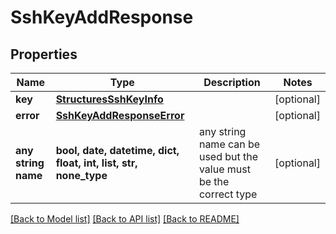 # SshKeyAddResponse


## Properties
Name | Type | Description | Notes
------------ | ------------- | ------------- | -------------
**key** | [**StructuresSshKeyInfo**](StructuresSshKeyInfo.md) |  | [optional] 
**error** | [**SshKeyAddResponseError**](SshKeyAddResponseError.md) |  | [optional] 
**any string name** | **bool, date, datetime, dict, float, int, list, str, none_type** | any string name can be used but the value must be the correct type | [optional]

[[Back to Model list]](../README.md#documentation-for-models) [[Back to API list]](../README.md#documentation-for-api-endpoints) [[Back to README]](../README.md)


